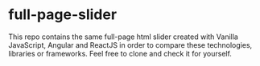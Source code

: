 # full-page-slider
This repo contains the same full-page html slider created with Vanilla JavaScript, Angular and ReactJS in order to compare these technologies, libraries or frameworks. Feel free to clone and check it for yourself.
